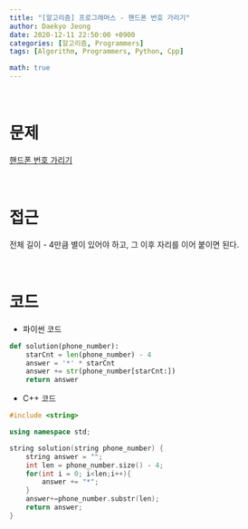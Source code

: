 ```yaml
---
title: "[알고리즘] 프로그래머스 - 핸드폰 번호 가리기"
author: Daekyo Jeong
date: 2020-12-11 22:50:00 +0900
categories: [알고리즘, Programmers]
tags: [Algorithm, Programmers, Python, Cpp]

math: true
---
```


<br/>

# **문제**


[핸드폰 번호 가리기](https://programmers.co.kr/learn/courses/30/lessons/12948)

<br/>

# **접근**  

전체 길이 - 4만큼 별이 있어야 하고,
그 이후 자리를 이어 붙이면 된다.  

<br/>

# **코드**


- 파이썬 코드   

```py
def solution(phone_number):
    starCnt = len(phone_number) - 4
    answer = '*' * starCnt
    answer += str(phone_number[starCnt:])
    return answer
```


- C++ 코드

```cpp
#include <string>

using namespace std;

string solution(string phone_number) {
    string answer = "";
    int len = phone_number.size() - 4;
    for(int i = 0; i<len;i++){
        answer += "*";
    }
    answer+=phone_number.substr(len);
    return answer;
}
```



<br/>
